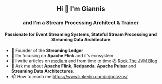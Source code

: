 ## <p align="center">Hi 👋 I'm Giannis</p>

### <p align="center">and I'm a Stream Processing Architect & Trainer </p>
#### <p align="center">Passionate for Event Streaming Systems, Stateful Stream Processing and Streaming Data Architecture </p>


- 🔭 Founder of the **Streaming Ledger**
- 🌱 I’m focusing on **Apache Flink** and it's ecosystem
- 📝 I write articles on [medium](https://medium.com/@ipolyzos_) and from time to time @ [Rock The JVM Blog](https://blog.rockthejvm.com/?_ga=2.239453445.762029918.1671272111-177328410.1670416781)
- 💬 Ask me about **Apache Flink**, **Redpanda**, **Apache Pulsar** and **Streaming Data Architectures**.
- 📫 How to reach me https://www.linkedin.com/in/polyzos/




